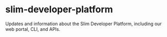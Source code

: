 # slim-developer-platform
Updates and information about the Slim Developer Platform, including our web portal, CLI, and APIs. 
